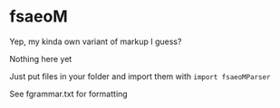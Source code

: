 # fsaeoM
Yep, my kinda own variant of markup I guess?

Nothing here yet 

Just put files in your folder and import them with
    ```import fsaeoMParser```

See fgrammar.txt for formatting